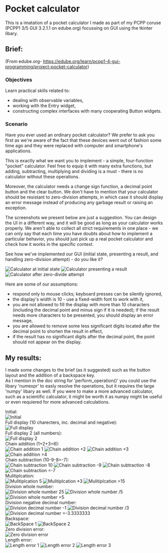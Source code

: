 # Pocket calculator
This is a imatation of a pocket calculator I made as part of my PCPP coruse (PCPP1 3/5 GUI 3.2.1.1 on edube.org) focussing on GUI using the tkinter libary.

## Brief:
(From edube.org- https://edube.org/learn/pcpp1-4-gui-programming/project-pocket-calculator)
### Objectives
Learn practical skills related to:

- dealing with observable variables,
- working with the Entry widget,
- constructing complex interfaces with many cooperating Button widgets.

### Scenario
Have you ever used an ordinary pocket calculator? We prefer to ask you first as we're aware of the fact that these devices went out of fashion some time ago and they were replaced with computer and smartphone's applications.

This is exactly what we want you to implement - a simple, four-function "pocket" calculator. Feel free to equip it with many extra functions, but adding, subtracting, multiplying and dividing is a must - there is no calculator without these operations.

Moreover, the calculator needs a change sign function, a decimal point button and the clear button. We don't have to mention that your calculator should be resistant to zero-division attempts, in which case it should display an error message instead of producing any garbage result or raising an exception.

The screenshots we present below are just a suggestion. You can design the UI in a different way, and it will be good as long as your calculator works properly. We aren't able to collect all strict requirements in one place - we can only say that each time you have doubts about how to implement a particular behavior, you should just pick up a real pocket calculator and check how it works in the specific context.

See how we've implemented our GUI (initial state, presenting a result, and handling zero-division attempt) - do you like it?

![Calculator at initial state](./images/intended_initial.png) 
![Calculator presenting a result](./images/intended_result.png) 
![Calculator after zero-divide attempt](./images/intended_error.png)

Here are some of our assumptions:

- respond only to mouse clicks; keyboard presses can be silently ignored,
- the display's width is 10 - use a fixed-width font to work with it,
- you are not allowed to fill the display with more than 10 characters (including the decimal point and minus sign if it is needed); if the result needs more characters to be presented, you should display an error message,
- you are allowed to remove some less significant digits located after the decimal point to shorten the result in effect,
- if the result has no significant digits after the decimal point, the point should not appear on the display.

## My results:  
I made some changes to the brief (as it suggested) such as the button layout and the addition of a backspace key.  
As I mention in the doc string for 'perform_operation()' you could use the libary 'numexpr' to easly resolve the operations, but it requires the large 'numpy' libary as well. If you were to make a more advanced calculator, such as a scientific calculator, it might be worth it as numpy might be useful or even requiered for more advanced calculations.  

Initial:  
![Initial](./images/initial.png)  
Full display (10 charecters, inc. decimal and negative):  
![Full display](./images/full_display.png)  
Full display 2 (all numbers):  
![Full display 2](./images/full_display_nums.png)  
Chain addition (1+2+3=6):  
![Chain addition 1](./images/chain_add_1.png)
![Chain addition +2](./images/chain_add_2.png)
![Chain addition +3](./images/chain_add_3.png)
![Chain addition =4](./images/chain_add_4.png)  
Chain subtraction (10-9-8=-7):  
![Chain subtraction 10](./images/chain_sub_1.png)
![Chain subtraction -9](./images/chain_sub_2.png)
![Chain subtraction -8](./images/chain_sub_3.png)
![Chain subtraction =-7](./images/chain_sub_4.png)  
Mulitiplcation:  
![Mulitiplcation 5](./images/multi_1.png)
![Mulitiplcation *3](./images/multi_2.png)
![Mulitiplcation =15](./images/multi_3.png)  
Division whole number:  
![Division whole number 25](./images/div_whole_1.png)
![Division whole number /5](./images/div_whole_2.png)
![Division whole number =5](./images/div_whole_3.png)  
Division negative decimal number:  
![Division decimal number -1](./images/div_deci_1.png)
![Division decimal number /3](./images/div_deci_2.png)
![Division decimal number =-3.3333333](./images/div_deci_3.png)  
Backspace:  
![BackSpace 1](./images/backspace_1.png)
![BackSpace 2](./images/backspace_2.png)  
Zero division error:  
![Zero division error](./images/zero_div_error.png)  
Length error:  
![Length error 1](./images/length_error_1.png)
![Length error 2](./images/length_error_2.png)
![Length error 3](./images/length_error_3.png)  

